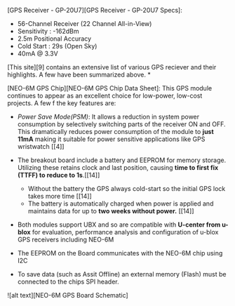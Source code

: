 
 [GPS Receiver - GP-20U7][GPS Receiver - GP-20U7 Specs]:
 * 56-Channel Receiver (22 Channel All-in-View)
 * Sensitivity : -162dBm
 * 2.5m Positional Accuracy
 * Cold Start : 29s (Open Sky)
 * 40mA @ 3.3V

 [This site][9] contains an extensive list of various GPS reciever and their highlights. A few have been summarized above.
 * 

[NEO-6M GPS Chip][NEO-6M GPS Chip Data Sheet]:
This GPS module continues to appear as an excellent choice for low-power, low-cost projects. A few f the key features are:
* _Power Save Mode(PSM)_: It allows a reduction in system power consumption by selectively switching parts of the receiver ON and OFF. This dramatically reduces power consumption of the module to **just 11mA** making it suitable for power sensitive applications like GPS wristwatch [[4]]

* The breakout board include a battery and EEPROM for memory storage. Utilizing these retains clock and last position, causing **time to first fix (TTFF) to reduce to 1s**.[[14]]
    * Without the battery the GPS always cold-start so the initial GPS lock takes more time [[14]]
    * The battery is automatically charged when power is applied and maintains data for up to **two weeks without power.** [[14]]

* Both modules support UBX and so are compatible with **U-center from u-blox** for evaluation, performance analysis and configuration of u-blox GPS receivers including NEO-6M

* The EEPROM on the Board communicates with the NEO-6M chip using I2C
* To save data (such as Assit Offline) an external memory (Flash) must be connected to the chips SPI header.

![alt text][NEO-6M GPS Board Schematic]